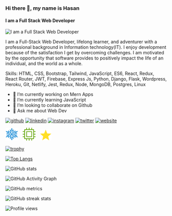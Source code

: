 ### Hi there 👋, my name is Hasan
#### I am a Full Stack Web Developer
![I am a Full Stack Web Developer](https://scontent.fdac41-1.fna.fbcdn.net/v/t39.30808-6/285113923_3363292180614798_2677543199935129216_n.jpg?stp=dst-jpg_s960x960&_nc_cat=110&ccb=1-7&_nc_sid=e3f864&_nc_ohc=Go5f7uY2uxQAX9eHVRK&_nc_ht=scontent.fdac41-1.fna&oh=00_AT-I1UQPIXBQRdBhrsmjC9kNVcUX8xJYxGyBOg-MOiTcbw&oe=6332C1F1)

I am a Full-Stack Web Developer, lifelong learner, and adventurer with a professional background in Information technology(IT). I enjoy development because of the satisfaction I get by overcoming challenges. I am motivated by the opportunity that software provides to positively impact the life of an individual, and the world as a whole.

Skills: HTML, CSS, Bootstrap, Tailwind, JavaScript, ES6, React, Redux, React Router, JWT, Firebase, Express Js, Python, Django, Flask, Wordpress, Heroku, Git, Netlify, Jest, Redux, Node, MongoDB, Postgres, Linux

- 🔭 I’m currently working on Mern Apps 
- 🌱 I’m currently learning JavaScript  
- 👯 I’m looking to collaborate on Github 
- 💬 Ask me about Web Dev 


[<img src='https://cdn.jsdelivr.net/npm/simple-icons@3.0.1/icons/github.svg' alt='github' height='40'>](https://github.com/hasanraftar)  [<img src='https://cdn.jsdelivr.net/npm/simple-icons@3.0.1/icons/linkedin.svg' alt='linkedin' height='40'>](https://www.linkedin.com/in/hasanofmars/)  [<img src='https://cdn.jsdelivr.net/npm/simple-icons@3.0.1/icons/instagram.svg' alt='instagram' height='40'>](https://www.instagram.com/hasaofmars/)  [<img src='https://cdn.jsdelivr.net/npm/simple-icons@3.0.1/icons/twitter.svg' alt='twitter' height='40'>](https://twitter.com/hasanofmars)  [<img src='https://cdn.jsdelivr.net/npm/simple-icons@3.0.1/icons/icloud.svg' alt='website' height='40'>](https://hasanraftar.pages.dev/)  

<a href='https://archiveprogram.github.com/'><img src='https://raw.githubusercontent.com/acervenky/animated-github-badges/master/assets/acbadge.gif' width='40' height='40'></a> <a href='https://docs.github.com/en/developers'><img src='https://raw.githubusercontent.com/acervenky/animated-github-badges/master/assets/devbadge.gif' width='40' height='40'></a> <a href='https://stars.github.com/'><img src='https://raw.githubusercontent.com/acervenky/animated-github-badges/master/assets/starbadge.gif' width='35' height='35'></a> 

[![trophy](https://github-profile-trophy.vercel.app/?username=hasanraftar)](https://github.com/ryo-ma/github-profile-trophy)

[![Top Langs](https://github-readme-stats.vercel.app/api/top-langs/?username=hasanraftar)](https://github.com/anuraghazra/github-readme-stats)

![GitHub stats](https://github-readme-stats.vercel.app/api?username=hasanraftar&show_icons=true&count_private=true)  

![GitHub Activity Graph](https://activity-graph.herokuapp.com/graph?username=hasanraftar)  

![GitHub metrics](https://metrics.lecoq.io/hasanraftar)  

![GitHub streak stats](https://github-readme-streak-stats.herokuapp.com/?user=hasanraftar)  

![Profile views](https://gpvc.arturio.dev/hasanraftar)  
